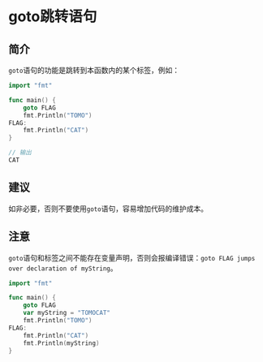 # goto跳转语句

## 简介

`goto`语句的功能是跳转到本函数内的某个标签，例如：

```go
import "fmt"

func main() {
    goto FLAG
    fmt.Println("TOMO")
FLAG:
    fmt.Println("CAT")
}

// 输出
CAT
```

## 建议

如非必要，否则不要使用`goto`语句，容易增加代码的维护成本。

## 注意

`goto`语句和标签之间不能存在变量声明，否则会报编译错误：`goto FLAG jumps over declaration of myString`。

```go
import "fmt"

func main() {	
	goto FLAG
	var myString = "TOMOCAT"
	fmt.Println("TOMO")
FLAG:
	fmt.Println("CAT")
	fmt.Println(myString)
}
```

